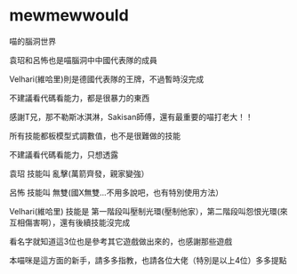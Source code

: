 # mewmewwould
喵的腦洞世界

袁玿和呂怖也是喵腦洞中中國代表隊的成員

Velhari(維哈里)則是德國代表隊的王牌，不過暫時沒完成

不建議看代碼看能力，都是很暴力的東西

感謝T兄，那不勒斯冰淇淋，Sakisan師傅，還有最重要的喵打老大！！

所有技能都板模型式調數值，也不是很難做的技能

不建議看代碼看能力，只想透露

袁玿 技能叫 亂擊(萬箭齊發，親家變強）

呂怖 技能叫 無雙(國X無雙...不用多說吧，也有特別使用方法）

Velhari(維哈里) 技能是 第一階段叫壓制光環(壓制他家），第二階段叫怨恨光環(來互相傷害啊），還有後續技能沒完成

看名字就知道這3位也是參考其它遊戲做出來的，也感謝那些遊戲

本喵咪是這方面的新手，請多多指教，也請各位大佬（特別是以上4位）多多提點
